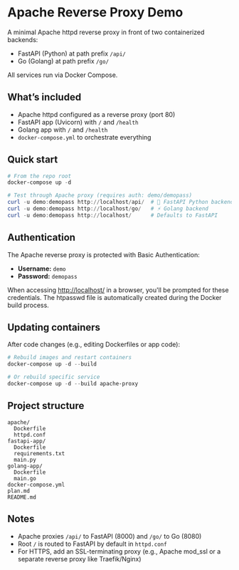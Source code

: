 # Apache Reverse Proxy Demo

A minimal Apache httpd reverse proxy in front of two containerized backends:

- FastAPI (Python) at path prefix `/api/`
- Go (Golang) at path prefix `/go/`

All services run via Docker Compose.

## What’s included

- Apache httpd configured as a reverse proxy (port 80)
- FastAPI app (Uvicorn) with `/` and `/health`
- Golang app with `/` and `/health`
- `docker-compose.yml` to orchestrate everything

## Quick start

```powershell
# From the repo root
docker-compose up -d

# Test through Apache proxy (requires auth: demo/demopass)
curl -u demo:demopass http://localhost/api/  # 🐍 FastAPI Python backend
curl -u demo:demopass http://localhost/go/   # ⚡ Golang backend
curl -u demo:demopass http://localhost/      # Defaults to FastAPI
```

## Authentication

The Apache reverse proxy is protected with Basic Authentication:

- **Username:** `demo`
- **Password:** `demopass`

When accessing <http://localhost/> in a browser, you'll be prompted for these credentials. The htpasswd file is automatically created during the Docker build process.

## Updating containers

After code changes (e.g., editing Dockerfiles or app code):

```powershell
# Rebuild images and restart containers
docker-compose up -d --build

# Or rebuild specific service
docker-compose up -d --build apache-proxy
```

## Project structure

```text
apache/
  Dockerfile
  httpd.conf
fastapi-app/
  Dockerfile
  requirements.txt
  main.py
golang-app/
  Dockerfile
  main.go
docker-compose.yml
plan.md
README.md
```

## Notes

- Apache proxies `/api/` to FastAPI (8000) and `/go/` to Go (8080)
- Root `/` is routed to FastAPI by default in `httpd.conf`
- For HTTPS, add an SSL-terminating proxy (e.g., Apache mod_ssl or a separate reverse proxy like Traefik/Nginx)

